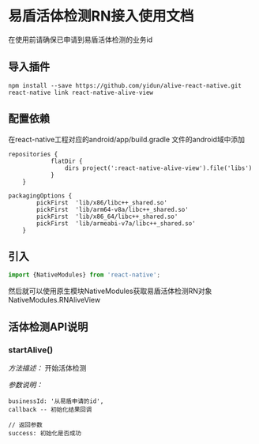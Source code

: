 
# 易盾活体检测RN接入使用文档
在使用前请确保已申请到易盾活体检测的业务id

## 导入插件
```
npm install --save https://github.com/yidun/alive-react-native.git
react-native link react-native-alive-view
```
## 配置依赖
在react-native工程对应的android/app/build.gradle 文件的android域中添加
```
repositories {
	        flatDir {
	            dirs project(':react-native-alive-view').file('libs')
	        }
	}
  
packagingOptions {
        pickFirst  'lib/x86/libc++_shared.so'
        pickFirst  'lib/arm64-v8a/libc++_shared.so'
        pickFirst  'lib/x86_64/libc++_shared.so'
        pickFirst  'lib/armeabi-v7a/libc++_shared.so'
    }  
```

## 引入
```js
import {NativeModules} from 'react-native';
```

然后就可以使用原生模块NativeModules获取易盾活体检测RN对象NativeModules.RNAliveView

## 活体检测API说明

### startAlive()
*方法描述：*
开始活体检测

*参数说明：*
```
businessId: '从易盾申请的id',
callback -- 初始化结果回调

// 返回参数
success: 初始化是否成功

